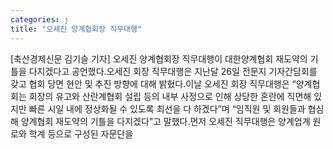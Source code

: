 ```yaml
---
categories: j
title: "오세진 양계협회장 직무대행"
---
```

[축산경제신문 김기슬 기자] 오세진 양계협회장 직무대행이 대한양계협회 재도약의 기틀을 다지겠다고 공언했다.오세진 회장 직무대행은 지난달 26일 전문지 기자간담회를 갖고 협회 당면 현안 및 추진 방향에 대해 밝혔다.이날 오세진 회장 직무대행은 “양계협회는 회장의 유고와 산란계협회 설립 등의 내부 사정으로 인해 상당한 혼란에 직면해 있지만 빠른 시일 내에 정상화될 수 있도록 최선을 다 하겠다”며 “임직원 및 회원들과 협심해 양계협회 재도약의 기틀을 다지겠다”고 말했다.먼저 오세진 직무대행은 양계업계 원로와 학계 등으로 구성된 자문단을